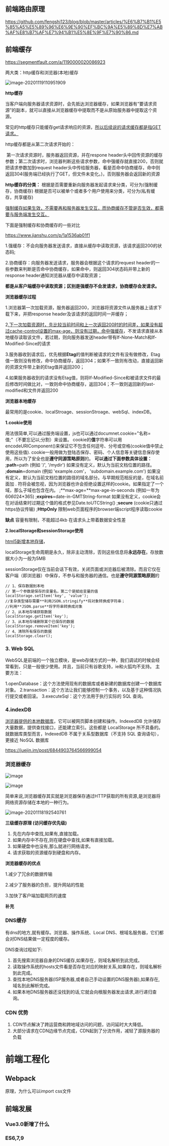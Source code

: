 ## 前端路由原理

https://github.com/fengshi123/blog/blob/master/articles/%E6%B7%B1%E5%85%A5%E5%89%96%E6%9E%90%EF%BC%9A%E5%89%8D%E7%AB%AF%E8%B7%AF%E7%94%B1%E5%8E%9F%E7%90%86.md

## 前端缓存

https://segmentfault.com/a/1190000020086923

两大类：http缓存和浏览器(本地)缓存

![image-20201119110951909](C:\Users\sprina\AppData\Roaming\Typora\typora-user-images\image-20201119110951909.png)

**http缓存**

​	    当客户端向服务器请求资源时，会先抵达浏览器缓存，如果浏览器有“要请求资源”的副本，就可以直接从浏览器缓存中提取而不是从原始服务器中提取这个资源。

常见的http缓存只能缓存get请求响应的资源，<u>所以后续说的请求缓存都是指GET请求。</u>

http缓存都是从第二次请求开始的：

​	第一次请求资源时，服务器返回资源，并在respone header头中回传资源的缓存参数；第二次请求时，浏览器判断这些请求参数，命中强缓存就直接200，否则就把请求参数加到request header头中传给服务器，看是否命中协商缓存，命中则返回304(服务端已经执行了GET，但文件未变化。)，否则服务器会返回新的资源

**http缓存的分类：**
 根据是否需要重新向服务器发起请求来分类，可分为(强制缓存，协商缓存) 根据是否可以被单个或者多个用户使用来分类，可分为(私有缓存，共享缓存) 

<u>强制缓存如果生效，不需要再和服务器发生交互，而协商缓存不管是否生效，都需要与服务端发生交互。</u>

下面是强制缓存和协商缓存的一些对比

https://www.jianshu.com/p/1a1536ab01f1

1.强缓存：不会向服务器发送请求，直接从缓存中读取资源，该请求返回200的状态码;

2.协商缓存：向服务器发送请求，服务器会根据这个请求的request header的一些参数来判断是否命中协商缓存，如果命中，则返回304状态码并带上新的response header通知浏览器从缓存中读取资源；

**都是从客户端缓存中读取资源；区别是强缓存不会发请求，协商缓存会发请求。**

**浏览器缓存过程**

1.浏览器第一次加载资源，服务器返回200，浏览器将资源文件从服务器上请求下载下来，并把response header及该请求的返回时间一并缓存；

2<u>.下一次加载资源时，先比较当前时间和上一次返回200时的时间差，如果没有超过cache-control设置的max-age，则没有过期，命中强缓存</u>，不发请求直接从本地缓存读取该文件，若过期，则向服务器发送header带有If-None-Match和If-Modified-Since的请求

3.服务器收到请求后，优先根据**Etag**的值判断被请求的文件有没有做修改，Etag值一致则没有修改，命中协商缓存，返回304；如果不一致则有改动，直接返回新的资源文件带上新的Etag值并返回200；

4.如果服务器收到的请求没有Etag值，则将If-Modified-Since和被请求文件的最后修改时间做比对，一致则命中协商缓存，返回304；不一致则返回新的last-modified和文件并返回200

**浏览器本地缓存**

最常用的是cookie、localStroage、sessionStroage、webSql、indexDB。

**1.cookie使用**

用法很简单,可以通过服务端设置，js也可以通过documnet.cookie="名称=值;"（不要忘记以;分割）来设置。
cookie的**值**字符串可以用encodeURIComponent()来保证它不包含任何逗号、分号或空格(cookie值中禁止使用这些值).
cookie一般用做为登陆态保存、密码、个人信息等关键信息保存使用，所以为了安全也是**遵守同源策略原则**的。
**可以通过下面参数具体设置：**
;**path**=path (例如 '/', '/mydir') 如果没有定义，默认为当前文档位置的路径。
;**domain**=domain (例如 'example.com'， 'subdomain.example.com') 如果没有定义，默认为当前文档位置的路径的域名部分。与早期规范相反的是，在域名前面加 . 符将会被忽视，因为浏览器也许会拒绝设置这样的cookie。如果指定了一个域，那么子域也包含在内。
;**max-age=**max-age-in-seconds (例如一年为60*60*24*365)
;**expires**=date-in-GMTString-format 如果没有定义，cookie会在对话结束时过期这个值的格式参见Date.toUTCString()
;**secure** (cookie只通过https协议传输)
;**HttpOnly** 限制web页面程序的browser端script程序读取cookie

**缺点**
容量有限制，不能超过4kb
在请求头上带着数据安全性差

**2.localStorage和sessionStorage使用**

<u>html5新增本地存储</u>，

localStorage生命周期是永久，除非主动清除，否则这些信息将**永远存在**。存放数据大小为一般为5MB

sessionStorage仅在当前会话下有效，关闭页面或浏览器后被清除。而且它仅在客户端（即浏览器）中保存，不参与和服务器的通信。也是**遵守同源策略原则**的

```
// 1、保存数据到本地
// 第一个参数是保存的变量名，第二个是赋给变量的值
localStorage.setItem('key', 'value');
//复杂类型储存需要**利用JSON.stringify**将对象转换成字符串；
//利用**JSON.parse**将字符串转换成对象
// 2、从本地存储获取数据
localStorage.getItem('key');
// 3、从本地存储删除某个已保存的数据
localStorage.removeItem('key');
// 4、清除所有保存的数据
localStorage.clear();
```

### 3. Web SQL

WebSQL是前端的一个独立模块，是web存储方式的一种，我们调试的时候会经常看到，只是一般很少使用。并且，当前只有谷歌支持，ie和火狐均不支持。
主要方法：

1.openDatabase：这个方法使用现有的数据库或者新建的数据库创建一个数据库对象。
2.transaction：这个方法让我们能够控制一个事务，以及基于这种情况执行提交或者回滚。
3.executeSql：这个方法用于执行实际的 SQL 查询。

### 4.indexDB

<u>浏览器提供的本地数据库</u>，它可以被网页脚本创建和操作。IndexedDB 允许储存大量数据，提供查找接口，还能建立索引。这些都是 LocalStorage 所不具备的。就数据库类型而言，IndexedDB 不属于关系型数据库（不支持 SQL 查询语句），更接近 NoSQL 数据库

https://juejin.im/post/6844903764566999054

### 浏览器缓存

![image](https://user-gold-cdn.xitu.io/2019/1/21/1686e2735297a596?imageView2/0/w/1280/h/960/format/webp/ignore-error/1)

![image](https://user-gold-cdn.xitu.io/2019/1/21/1686e2735267bebb?imageView2/0/w/1280/h/960/format/webp/ignore-error/1)

简单来说,浏览器缓存其实就是浏览器保存通过HTTP获取的所有资源,是浏览器将网络资源存储在本地的一种行为。

![image-20201118192540761](C:\Users\sprina\AppData\Roaming\Typora\typora-user-images\image-20201118192540761.png)

**三级缓存原理 (访问缓存优先级)**

1. 先在内存中查找,如果有,直接加载。
2. 如果内存中不存在,则在硬盘中查找,如果有直接加载。
3. 如果硬盘中也没有,那么就进行网络请求。
4. 请求获取的资源缓存到硬盘和内存。

**浏览器缓存的优点**

1.减少了冗余的数据传输

2.减少了服务器的负担，提升网站的性能

3.加快了客户端加载网页的速度

**补充**

### DNS缓存

有dns的地方,就有缓存。浏览器、操作系统、Local DNS、根域名服务器，它们都会对DNS结果做一定程度的缓存。

DNS查询过程如下:

1. 首先搜索浏览器自身的DNS缓存,如果存在，则域名解析到此完成。
2. 读取操作系统的hosts文件看是否存在对应的映射关系,如果存在，则域名解析到此完成。
3. 查找本地DNS服务器(ISP服务器,或者自己手动设置的DNS服务器),如果存在,域名到此解析完成。
4. 如果本地DNS服务器还没找到的话,它就会向根服务器发出请求,进行递归查询。

### CDN 优势

1. CDN节点解决了跨运营商和跨地域访问的问题，访问延时大大降低。
2. 大部分请求在CDN边缘节点完成，CDN起到了分流作用，减轻了源服务器的负载

# 前端工程化

## Webpack

原理，为什么可以import css文件

## 前端发展

### Vue3.0新增了什么

### ES6,7,9